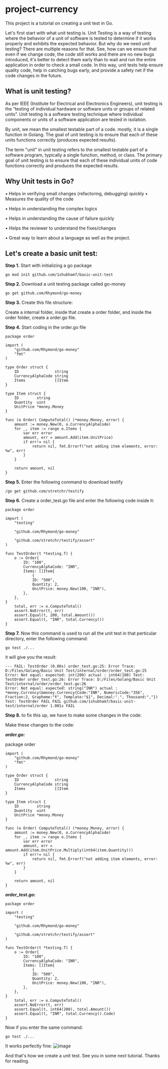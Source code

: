 # project-currency
This project is a tutorial on creating a unit test in Go.

Let's first start with what unit testing is. Unit Testing is a way of testing where the behavior of a unit of software is tested to determine if it works properly and exhibits the expected behavior. But why do we need unit testing? There are multiple reasons for that. See, how can we ensure that even if we change code, the code still works and there are no new bugs introduced, it's better to detect them early than to wait and run the entire application in order to check a small code. In this way, unit tests help ensure quality code, help in catching bugs early, and provide a safety net if the code changes in the future.

## What is unit testing?

As per IEEE (Institute for Electrical and Electronics Engineers), unit testing is the “testing of individual hardware or software units or groups of related units”. Unit testing is a software testing technique where individual components or units of a software application are tested in isolation.

By unit, we mean the smallest testable part of a code. mostly, it is a single function in Golang. The goal of unit testing is to ensure that each of these units functions correctly (produces expected results).

The term "unit" in unit testing refers to the smallest testable part of a software program, typically a single function, method, or class. The primary goal of unit testing is to ensure that each of these individual units of code functions correctly and produces the expected results.

## Why Unit tests in Go?

• Helps in verifying small changes (refactoring, debugging) quickly • Measures the quality of the code

• Helps in understanding the complex logics

• Helps in understanding the cause of failure quickly

• Helps the reviewer to understand the fixes/changes

• Great way to learn about a language as well as the project.

## Let's create a basic unit test:

**Step 1.** Start with initializing a go package

`go mod init github.com/1shubham7/basic-unit-test`

**Step 2.** Download a unit testing package called go-money

`go get github.com/Rhymond/go-money`

**Step 3.** Create this file structure:

Create a internal folder, inside that create a order folder, and inside the order folder, create a order.go file.

**Step 4.** Start coding in the order.go file

```
package order

import (
	"github.com/Rhymond/go-money"
	"fmt"
)

type Order struct {
	ID                string
	CurrencyAlphaCode string
	Items             []Item
}

type Item struct {
	ID        string
	Quantity  uint
	UnitPrice *money.Money
}

func (o Order) ComputeTotal() (*money.Money, error) {
	amount := money.New(0, o.CurrencyAlphaCode)
	for _, item := range o.Items {
		var err error
		amount, err = amount.Add(item.UnitPrice)
		if err!= nil {
			return nil, fmt.Errorf("not adding item elements, error: %w", err)
		}
	}

	return amount, nil
}
```


**Step 5.** Enter the following command to download testify

`/go get github.com/stretchr/testify`

**Step 6.** Create a order_test.go file and enter the following code inside it:

```
package order

import (
	"testing"

	"github.com/Rhymond/go-money"

	"github.com/stretchr/testify/assert"
)

func TestOrder(t *testing.T) {
	o := Order{
		ID: "100",
		CurrencyAlphaCode: "INR",
		Items: []Item{
			{
			ID: "500",
			Quantity: 2,
			UnitPrice: money.New(100, "INR"),
		},
	},
}
	total, err := o.ComputeTotal()
	assert.NoError(t, err)
	assert.Equal(t, 200, total.Amount())
	assert.Equal(t, "INR", total.Currency())
}
```

**Step 7.** Now this command is used to run all the unit test in that perticular directory, enter the following command:

`go test ./...`

it will give you the result:

```
--- FAIL: TestOrder (0.00s) order_test.go:25: Error Trace: D:/Files/Golang/Basic Unit Test/internal/order/order_test.go:25
Error: Not equal: expected: int(200) actual : int64(100) Test: TestOrder order_test.go:26: Error Trace: D:/Files/Golang/Basic Unit Test/internal/order/order_test.go:26
Error: Not equal: expected: string("INR") actual : *money.Currency(&money.Currency{Code:"INR", NumericCode:"356", Fraction:2, Grapheme:"₹", Template:"$1", Decimal:".", Thousand:","}) Test: TestOrder FAIL FAIL github.com/1shubham7/basic-unit-test/internal/order 1.001s FAIL
```

**Step 8.** to fix this up, we have to make some changes in the code:

Make these changes to the code:

***order.go:***


package order

```
import (
	"github.com/Rhymond/go-money"
	"fmt"
)

type Order struct {
	ID                string
	CurrencyAlphaCode string
	Items             []Item
}

type Item struct {
	ID        string
	Quantity  uint
	UnitPrice *money.Money
}

func (o Order) ComputeTotal() (*money.Money, error) {
	amount := money.New(0, o.CurrencyAlphaCode)
	for _, item := range o.Items {
		var err error
		amount, err = amount.Add(item.UnitPrice.Multiply(int64(item.Quantity)))
		if err!= nil {
			return nil, fmt.Errorf("not adding item elements, error: %w", err)
		}
	}

	return amount, nil
}
```

***order_test.go:***

```
package order

import (
	"testing"

	"github.com/Rhymond/go-money"

	"github.com/stretchr/testify/assert"
)

func TestOrder(t *testing.T) {
	o := Order{
		ID: "100",
		CurrencyAlphaCode: "INR",
		Items: []Item{
			{
			ID: "500",
			Quantity: 2,
			UnitPrice: money.New(100, "INR"),
		},
	},
}
	total, err := o.ComputeTotal()
	assert.NoError(t, err)
	assert.Equal(t, int64(200), total.Amount())
	assert.Equal(t, "INR", total.Currency().Code)
}
```

Now if you enter the same command:

`go test ./...`

It works perfectly fine:
![image](https://github.com/1Shubham7/project-currency/assets/116020663/b2c0cf06-6d50-4de9-b3fd-576643e739cc)

And that's how we create a unit test. See you in some next tutorial.
Thanks for reading.
